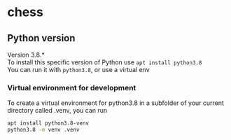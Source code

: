 # chess

## Python version
Version 3.8.*  
To install this specific version of Python use `apt install python3.8`  
You can run it with `python3.8`, or use a virtual env

### Virtual environment for development
To create a virtual environment for python3.8 in a subfolder of your current directory called .venv, you can run
```bash
apt install python3.8-venv
python3.8 -m venv .venv
```
